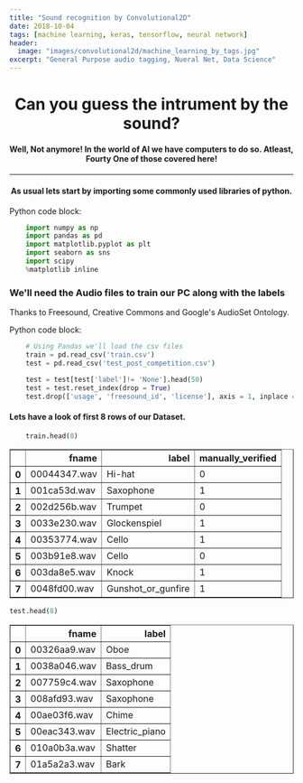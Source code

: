 ```yaml
---
title: "Sound recognition by Convolutional2D"
date: 2018-10-04
tags: [machine learning, keras, tensorflow, neural network]
header:
  image: "images/convolutional2d/machine_learning_by_tags.jpg"
excerpt: "General Purpose audio tagging, Nueral Net, Data Science"
---
```


<h1><center>Can you guess the intrument by the sound?</center></h1>

<h4> <center> Well, Not anymore! In the world of AI we have computers to do so.  Atleast, Fourty One of those covered here!</center><h4>

---
<h4><center> As usual lets start by importing some commonly used libraries of python.</center></h4>

Python code block:

```python
	import numpy as np
	import pandas as pd
	import matplotlib.pyplot as plt
	import seaborn as sns
	import scipy
	%matplotlib inline
```

### We'll need the Audio files to train our PC along with the labels

Thanks to Freesound, Creative Commons and Google's AudioSet Ontology.

Python code block:
```python
	# Using Pandas we'll load the csv files
	train = pd.read_csv('train.csv')
	test = pd.read_csv('test_post_competition.csv')

	test = test[test['label']!= 'None'].head(50)                                   # using only rows with available label
	test = test.reset_index(drop = True)                                           # reset index 
	test.drop(['usage', 'freesound_id', 'license'], axis = 1, inplace =True)       # unnecessary columns
```

#### Lets have a look of first 8 rows of our Dataset.


```python
	train.head(8)
```




<div>
<style scoped>
    .dataframe tbody tr th:only-of-type {
        vertical-align: middle;
    }

    .dataframe tbody tr th {
        vertical-align: top;
    }

    .dataframe thead th {
        text-align: right;
    }
</style>
<table border="1" class="dataframe">
  <thead>
    <tr style="text-align: right;">
      <th></th>
      <th>fname</th>
      <th>label</th>
      <th>manually_verified</th>
    </tr>
  </thead>
  <tbody>
    <tr>
      <th>0</th>
      <td>00044347.wav</td>
      <td>Hi-hat</td>
      <td>0</td>
    </tr>
    <tr>
      <th>1</th>
      <td>001ca53d.wav</td>
      <td>Saxophone</td>
      <td>1</td>
    </tr>
    <tr>
      <th>2</th>
      <td>002d256b.wav</td>
      <td>Trumpet</td>
      <td>0</td>
    </tr>
    <tr>
      <th>3</th>
      <td>0033e230.wav</td>
      <td>Glockenspiel</td>
      <td>1</td>
    </tr>
    <tr>
      <th>4</th>
      <td>00353774.wav</td>
      <td>Cello</td>
      <td>1</td>
    </tr>
    <tr>
      <th>5</th>
      <td>003b91e8.wav</td>
      <td>Cello</td>
      <td>0</td>
    </tr>
    <tr>
      <th>6</th>
      <td>003da8e5.wav</td>
      <td>Knock</td>
      <td>1</td>
    </tr>
    <tr>
      <th>7</th>
      <td>0048fd00.wav</td>
      <td>Gunshot_or_gunfire</td>
      <td>1</td>
    </tr>
  </tbody>
</table>
</div>




```python
test.head(8)
```




<div>
<style scoped>
    .dataframe tbody tr th:only-of-type {
        vertical-align: middle;
    }

    .dataframe tbody tr th {
        vertical-align: top;
    }

    .dataframe thead th {
        text-align: right;
    }
</style>
<table border="1" class="dataframe">
  <thead>
    <tr style="text-align: right;">
      <th></th>
      <th>fname</th>
      <th>label</th>
    </tr>
  </thead>
  <tbody>
    <tr>
      <th>0</th>
      <td>00326aa9.wav</td>
      <td>Oboe</td>
    </tr>
    <tr>
      <th>1</th>
      <td>0038a046.wav</td>
      <td>Bass_drum</td>
    </tr>
    <tr>
      <th>2</th>
      <td>007759c4.wav</td>
      <td>Saxophone</td>
    </tr>
    <tr>
      <th>3</th>
      <td>008afd93.wav</td>
      <td>Saxophone</td>
    </tr>
    <tr>
      <th>4</th>
      <td>00ae03f6.wav</td>
      <td>Chime</td>
    </tr>
    <tr>
      <th>5</th>
      <td>00eac343.wav</td>
      <td>Electric_piano</td>
    </tr>
    <tr>
      <th>6</th>
      <td>010a0b3a.wav</td>
      <td>Shatter</td>
    </tr>
    <tr>
      <th>7</th>
      <td>01a5a2a3.wav</td>
      <td>Bark</td>
    </tr>
  </tbody>
</table>
</div>

